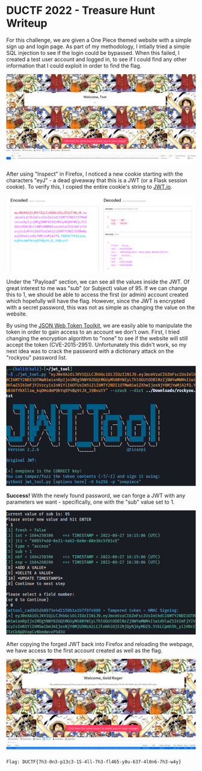 # DUCTF 2022 - Treasure Hunt Writeup

For this challenge, we are given a One Piece themed website with a simple sign up and login page. As part of my methodology, I intially tried a simple SQL injection to see if the login could be bypassed. When this failed, I created a test user account and logged in, to see if I could find any other information that I could exploit in order to find the flag.

![Logged in with the test user account](images/pic2.png)

After using "Inspect" in Firefox, I noticed a new cookie starting with the characters "eyJ" - a dead giveaway that this is a JWT (or a Flask session cookie). To verify this, I copied the entire cookie's string to [JWT.io](https://jwt.io).

![JWT.io showing the values inside the token](images/pic3.png)

Under the "Payload" section, we can see all the values inside the JWT. Of great interest to me was "sub" (or Subject) value of 95. If we can change this to 1, we should be able to access the first (or admin) account created which hopefully will have the flag. However, since the JWT is encrypted with a secret password, this was not as simple as changing the value on the website.

By using the [JSON Web Token Toolkit](https://github.com/ticarpi/jwt_tool), we are easily able to manipulate the token in order to gain access to an account we don't own. First, I tried changing the encryption algorithm to "none" to see if the website will still accept the token (CVE-2015-2951). Unfortunately this didn't work, so my next idea was to crack the password with a dictionary attack on the "rockyou" password list.

![Successfully cracking the password for the JWT](images/pic4.png)

**Success!** With the newly found password, we can forge a JWT with any parameters we want - specifically, one with the "sub" value set to 1.

![Forging the cookie with "sub" set to 1](images/pic5.png)

After copying the forged JWT back into Firefox and reloading the webpage, we have access to the first account created as well as the flag.

![Successfully accessing the first account with the flag](images/pic6.png)

```Flag: DUCTF{7h3-0n3-p13c3-15-4ll-7h3-fl465-y0u-637-4l0n6-7h3-w4y}```
